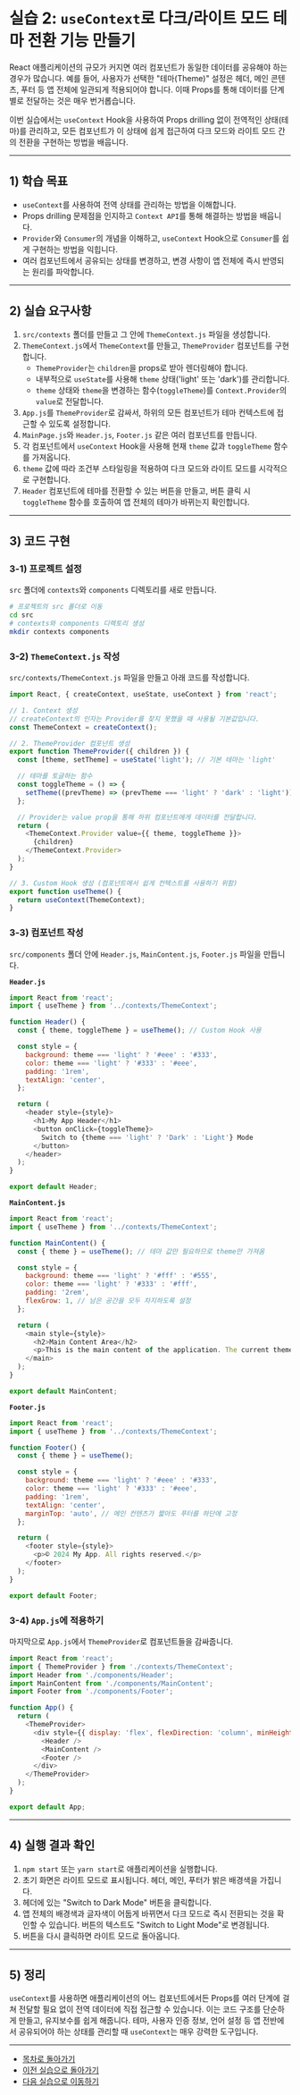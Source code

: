 # 실습 2: `useContext`로 다크/라이트 모드 테마 전환 기능 만들기

React 애플리케이션의 규모가 커지면 여러 컴포넌트가 동일한 데이터를 공유해야 하는 경우가 많습니다. 예를 들어, 사용자가 선택한 "테마(Theme)" 설정은 헤더, 메인 콘텐츠, 푸터 등 앱 전체에 일관되게 적용되어야 합니다. 이때 Props를 통해 데이터를 단계별로 전달하는 것은 매우 번거롭습니다.

이번 실습에서는 `useContext` Hook을 사용하여 Props drilling 없이 전역적인 상태(테마)를 관리하고, 모든 컴포넌트가 이 상태에 쉽게 접근하여 다크 모드와 라이트 모드 간의 전환을 구현하는 방법을 배웁니다.

---

## 1) 학습 목표

- `useContext`를 사용하여 전역 상태를 관리하는 방법을 이해합니다.
- Props drilling 문제점을 인지하고 `Context API`를 통해 해결하는 방법을 배웁니다.
- `Provider`와 `Consumer`의 개념을 이해하고, `useContext` Hook으로 `Consumer`를 쉽게 구현하는 방법을 익힙니다.
- 여러 컴포넌트에서 공유되는 상태를 변경하고, 변경 사항이 앱 전체에 즉시 반영되는 원리를 파악합니다.

---

## 2) 실습 요구사항

1.  `src/contexts` 폴더를 만들고 그 안에 `ThemeContext.js` 파일을 생성합니다.
2.  `ThemeContext.js`에서 `ThemeContext`를 만들고, `ThemeProvider` 컴포넌트를 구현합니다.
    - `ThemeProvider`는 `children`을 props로 받아 렌더링해야 합니다.
    - 내부적으로 `useState`를 사용해 `theme` 상태('light' 또는 'dark')를 관리합니다.
    - `theme` 상태와 `theme`을 변경하는 함수(`toggleTheme`)를 `Context.Provider`의 `value`로 전달합니다.
3.  `App.js`를 `ThemeProvider`로 감싸서, 하위의 모든 컴포넌트가 테마 컨텍스트에 접근할 수 있도록 설정합니다.
4.  `MainPage.js`와 `Header.js`, `Footer.js` 같은 여러 컴포넌트를 만듭니다.
5.  각 컴포넌트에서 `useContext` Hook을 사용해 현재 `theme` 값과 `toggleTheme` 함수를 가져옵니다.
6.  `theme` 값에 따라 조건부 스타일링을 적용하여 다크 모드와 라이트 모드를 시각적으로 구현합니다.
7.  `Header` 컴포넌트에 테마를 전환할 수 있는 버튼을 만들고, 버튼 클릭 시 `toggleTheme` 함수를 호출하여 앱 전체의 테마가 바뀌는지 확인합니다.

---

## 3) 코드 구현

### 3-1) 프로젝트 설정

`src` 폴더에 `contexts`와 `components` 디렉토리를 새로 만듭니다.

```bash
# 프로젝트의 src 폴더로 이동
cd src
# contexts와 components 디렉토리 생성
mkdir contexts components
```

### 3-2) `ThemeContext.js` 작성

`src/contexts/ThemeContext.js` 파일을 만들고 아래 코드를 작성합니다.

```javascript
import React, { createContext, useState, useContext } from 'react';

// 1. Context 생성
// createContext의 인자는 Provider를 찾지 못했을 때 사용될 기본값입니다.
const ThemeContext = createContext();

// 2. ThemeProvider 컴포넌트 생성
export function ThemeProvider({ children }) {
  const [theme, setTheme] = useState('light'); // 기본 테마는 'light'

  // 테마를 토글하는 함수
  const toggleTheme = () => {
    setTheme((prevTheme) => (prevTheme === 'light' ? 'dark' : 'light'));
  };

  // Provider는 value prop을 통해 하위 컴포넌트에게 데이터를 전달합니다.
  return (
    <ThemeContext.Provider value={{ theme, toggleTheme }}>
      {children}
    </ThemeContext.Provider>
  );
}

// 3. Custom Hook 생성 (컴포넌트에서 쉽게 컨텍스트를 사용하기 위함)
export function useTheme() {
  return useContext(ThemeContext);
}
```

### 3-3) 컴포넌트 작성

`src/components` 폴더 안에 `Header.js`, `MainContent.js`, `Footer.js` 파일을 만듭니다.

**`Header.js`**
```javascript
import React from 'react';
import { useTheme } from '../contexts/ThemeContext';

function Header() {
  const { theme, toggleTheme } = useTheme(); // Custom Hook 사용

  const style = {
    background: theme === 'light' ? '#eee' : '#333',
    color: theme === 'light' ? '#333' : '#eee',
    padding: '1rem',
    textAlign: 'center',
  };

  return (
    <header style={style}>
      <h1>My App Header</h1>
      <button onClick={toggleTheme}>
        Switch to {theme === 'light' ? 'Dark' : 'Light'} Mode
      </button>
    </header>
  );
}

export default Header;
```

**`MainContent.js`**
```javascript
import React from 'react';
import { useTheme } from '../contexts/ThemeContext';

function MainContent() {
  const { theme } = useTheme(); // 테마 값만 필요하므로 theme만 가져옴

  const style = {
    background: theme === 'light' ? '#fff' : '#555',
    color: theme === 'light' ? '#333' : '#fff',
    padding: '2rem',
    flexGrow: 1, // 남은 공간을 모두 차지하도록 설정
  };

  return (
    <main style={style}>
      <h2>Main Content Area</h2>
      <p>This is the main content of the application. The current theme is <strong>{theme}</strong>.</p>
    </main>
  );
}

export default MainContent;
```

**`Footer.js`**
```javascript
import React from 'react';
import { useTheme } from '../contexts/ThemeContext';

function Footer() {
  const { theme } = useTheme();

  const style = {
    background: theme === 'light' ? '#eee' : '#333',
    color: theme === 'light' ? '#333' : '#eee',
    padding: '1rem',
    textAlign: 'center',
    marginTop: 'auto', // 메인 컨텐츠가 짧아도 푸터를 하단에 고정
  };

  return (
    <footer style={style}>
      <p>© 2024 My App. All rights reserved.</p>
    </footer>
  );
}

export default Footer;
```

### 3-4) `App.js`에 적용하기

마지막으로 `App.js`에서 `ThemeProvider`로 컴포넌트들을 감싸줍니다.

```javascript
import React from 'react';
import { ThemeProvider } from './contexts/ThemeContext';
import Header from './components/Header';
import MainContent from './components/MainContent';
import Footer from './components/Footer';

function App() {
  return (
    <ThemeProvider>
      <div style={{ display: 'flex', flexDirection: 'column', minHeight: '100vh' }}>
        <Header />
        <MainContent />
        <Footer />
      </div>
    </ThemeProvider>
  );
}

export default App;
```

---

## 4) 실행 결과 확인

1.  `npm start` 또는 `yarn start`로 애플리케이션을 실행합니다.
2.  초기 화면은 라이트 모드로 표시됩니다. 헤더, 메인, 푸터가 밝은 배경색을 가집니다.
3.  헤더에 있는 "Switch to Dark Mode" 버튼을 클릭합니다.
4.  앱 전체의 배경색과 글자색이 어둡게 바뀌면서 다크 모드로 즉시 전환되는 것을 확인할 수 있습니다. 버튼의 텍스트도 "Switch to Light Mode"로 변경됩니다.
5.  버튼을 다시 클릭하면 라이트 모드로 돌아옵니다.

---

## 5) 정리

`useContext`를 사용하면 애플리케이션의 어느 컴포넌트에서든 Props를 여러 단계에 걸쳐 전달할 필요 없이 전역 데이터에 직접 접근할 수 있습니다. 이는 코드 구조를 단순하게 만들고, 유지보수를 쉽게 해줍니다. 테마, 사용자 인증 정보, 언어 설정 등 앱 전반에서 공유되어야 하는 상태를 관리할 때 `useContext`는 매우 강력한 도구입니다.

---

- [목차로 돌아가기](../README.md)
- [이전 실습으로 돌아가기](./Lab1-useLocalStorage-Hook.md)
- [다음 실습으로 이동하기](./Lab3-Timer-with-useRef.md) 
